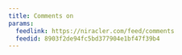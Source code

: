 ```yaml
---
title: Comments on
params:
  feedlink: https://niracler.com/feed/comments
  feedid: 8903f2de94fc5bd377904e1bf47f39b4
---
```

